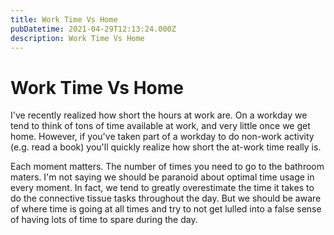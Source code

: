 ```yaml
---
title: Work Time Vs Home
pubDatetime: 2021-04-29T12:13:24.000Z
description: Work Time Vs Home
---
```


# Work Time Vs Home

I've recently realized how short the hours at work are. On a workday we tend to think of tons of time available at work, and very little once we get home. However, if you've taken part of a workday to do non-work activity (e.g. read a book) you'll quickly realize how short the at-work time really is.

Each moment matters. The number of times you need to go to the bathroom maters. I'm not saying we should be paranoid about optimal time usage in every moment. In fact, we tend to greatly overestimate the time it takes to do the connective tissue tasks throughout the day. But we should be aware of where time is going at all times and try to not get lulled into a false sense of having lots of time to spare during the day.
